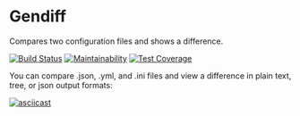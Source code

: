 # Gendiff
Compares two configuration files and shows a difference.

[![Build Status](https://travis-ci.org/Onlyal33/backend-project-lvl2.svg?branch=master)](https://travis-ci.org/Onlyal33/backend-project-lvl2)
[![Maintainability](https://api.codeclimate.com/v1/badges/e965dd7e0fafc756966f/maintainability)](https://codeclimate.com/github/Onlyal33/backend-project-lvl2/maintainability)
[![Test Coverage](https://api.codeclimate.com/v1/badges/e965dd7e0fafc756966f/test_coverage)](https://codeclimate.com/github/Onlyal33/backend-project-lvl2/test_coverage)

You can compare .json, .yml, and .ini files and view a difference in plain text, tree, or json output formats:

[![asciicast](https://asciinema.org/a/G7ZlVXxu2g2MghhLCvF0pUies.svg)](https://asciinema.org/a/G7ZlVXxu2g2MghhLCvF0pUies)

